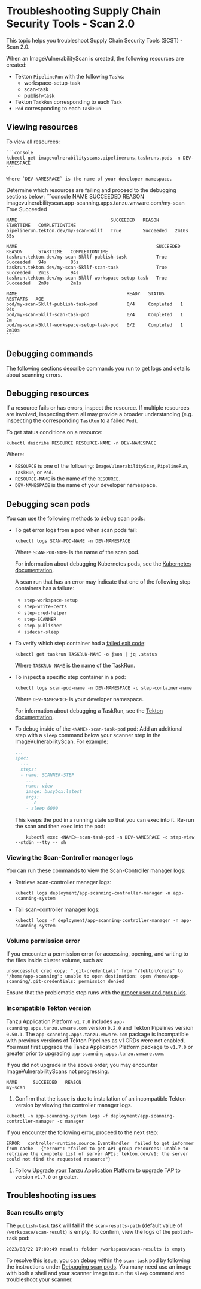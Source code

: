 # Troubleshooting Supply Chain Security Tools - Scan 2.0

This topic helps you troubleshoot Supply Chain Security Tools (SCST) - Scan 2.0.

When an ImageVulnerabilityScan is created, the following resources are created:
- Tekton `PipelineRun` with the following `Task`s:
  - workspace-setup-task
  - scan-task
  - publish-task
- Tekton `TaskRun` corresponding to each `Task`
- `Pod` corresponding to each `TaskRun`

## <a id="viewing-resources"></a> Viewing resources

To view all resources:

    ```console
    kubectl get imagevulnerabilityscans,pipelineruns,taskruns,pods -n DEV-NAMESPACE
    ```

    Where `DEV-NAMESPACE` is the name of your developer namespace.

Determine which resources are failing and proceed to the debugging sections below:
    ```console
    NAME                                                                SUCCEEDED   REASON
    imagevulnerabilityscan.app-scanning.apps.tanzu.vmware.com/my-scan   True        Succeeded

    NAME                                   SUCCEEDED   REASON      STARTTIME   COMPLETIONTIME
    pipelinerun.tekton.dev/my-scan-5kllf   True        Succeeded   2m10s       85s

    NAME                                                    SUCCEEDED   REASON      STARTTIME   COMPLETIONTIME
    taskrun.tekton.dev/my-scan-5kllf-publish-task           True        Succeeded   94s         85s
    taskrun.tekton.dev/my-scan-5kllf-scan-task              True        Succeeded   2m1s        94s
    taskrun.tekton.dev/my-scan-5kllf-workspace-setup-task   True        Succeeded   2m9s        2m1s

    NAME                                         READY   STATUS      RESTARTS   AGE
    pod/my-scan-5kllf-publish-task-pod           0/4     Completed   1          94s
    pod/my-scan-5kllf-scan-task-pod              0/4     Completed   1          2m
    pod/my-scan-5kllf-workspace-setup-task-pod   0/2     Completed   1          2m10s
    ```

## <a id="debugging-commands"></a> Debugging commands

The following sections describe commands you run to get logs and details about scanning errors.

## <a id="debug-source-image-scan"></a> Debugging resources

If a resource fails or has errors, inspect the resource. If multiple resources are involved, inspecting them all may provide a broader understanding (e.g. inspecting the corresponding `TaskRun` to a failed `Pod`).

To get status conditions on a resource:

```console
kubectl describe RESOURCE RESOURCE-NAME -n DEV-NAMESPACE
```

Where:

- `RESOURCE` is one of the following: `ImageVulnerabilityScan`, `PipelineRun`, `TaskRun`, or `Pod`.
- `RESOURCE-NAME` is the name of the `RESOURCE`.
- `DEV-NAMESPACE` is the name of your developer namespace.

## <a id="debugging-scan-pods"></a> Debugging scan pods

You can use the following methods to debug scan pods:

- To get error logs from a pod when scan pods fail:

    ```console
    kubectl logs SCAN-POD-NAME -n DEV-NAMESPACE
    ```

    Where `SCAN-POD-NAME` is the name of the scan pod.

    For information
    about debugging Kubernetes pods, see the [Kubernetes documentation](https://jamesdefabia.github.io/docs/user-guide/kubectl/kubectl_logs/).

    A scan run that has an error may indicate that one of the following step containers has a failure:

    - `step-workspace-setup`
    - `step-write-certs`
    - `step-cred-helper`
    - `step-SCANNER`
    - `step-publisher`
    - `sidecar-sleep`

- To verify which step container had a [failed exit code](https://tekton.dev/docs/pipelines/tasks/#specifying-onerror-for-a-step):

    ```console
    kubectl get taskrun TASKRUN-NAME -o json | jq .status
    ```

    Where `TASKRUN-NAME` is the name of the TaskRun.

- To inspect a specific step container in a pod:

    ```console
    kubectl logs scan-pod-name -n DEV-NAMESPACE -c step-container-name
    ```

    Where `DEV-NAMESPACE` is your developer namespace.

    For information about debugging a TaskRun, see the [Tekton documentation](https://tekton.dev/docs/pipelines/taskruns/#debugging-a-taskrun).

- To debug inside of the `<NAME>-scan-task-pod` pod:
    Add an additional step with a `sleep` command below your scanner step in the ImageVulnerabilityScan. For example:

    ```yaml
    ...
    spec:
      ...
      steps:
      - name: SCANNER-STEP
        ...
      - name: view
        image: busybox:latest
        args:
        - -c
        - sleep 6000
    ```
    This keeps the pod in a running state so that you can exec into it. Re-run the scan and then exec into the pod:
    ```console
        kubectl exec <NAME>-scan-task-pod -n DEV-NAMESPACE -c step-view --stdin --tty -- sh
    ```

### <a id="controller-mngr-logs"></a> Viewing the Scan-Controller manager logs

You can run these commands to view the Scan-Controller manager logs:

- Retrieve scan-controller manager logs:

    ```console
    kubectl logs deployment/app-scanning-controller-manager -n app-scanning-system
    ```

- Tail scan-controller manager logs:

    ```console
    kubectl logs -f deployment/app-scanning-controller-manager -n app-scanning-system
    ```

### <a id="volume-permission-errors"></a> Volume permission error

If you encounter a permission error for accessing, opening, and writing to the files inside cluster volume, such as:

```Console
unsuccessful cred copy: ".git-credentials" from "/tekton/creds" to "/home/app-scanning": unable to open destination: open /home/app-scanning/.git-credentials: permission denied
```

Ensure that the problematic step runs with the
[proper user and group ids](./ivs-create-your-own.hbs.md#security-context-user-and-group-ids).

### <a id="upgrading-scan-0.2.0"></a> Incompatible Tekton version

Tanzu Application Platform `v1.7.0` includes `app-scanning.apps.tanzu.vmware.com` version `0.2.0` and Tekton Pipelines version `0.50.1`. The `app-scanning.apps.tanzu.vmware.com` package is incompatible with previous versions of Tekton Pipelines as v1 CRDs were not enabled. You must first upgrade the Tanzu Application Platform package to `v1.7.0` or greater prior to upgrading `app-scanning.apps.tanzu.vmware.com`.

If you did not upgrade in the above order, you may encounter ImageVulnerabilityScans not progressing.

```console
NAME      SUCCEEDED   REASON
my-scan
```

1. Confirm that the issue is due to installation of an incompatible Tekton version by viewing the controller manager logs.
```console
kubectl -n app-scanning-system logs -f deployment/app-scanning-controller-manager -c manager
```

If you encounter the following error, proceed to the next step:
```console
ERROR	controller-runtime.source.EventHandler	failed to get informer from cache	{"error": "failed to get API group resources: unable to retrieve the complete list of server APIs: tekton.dev/v1: the server could not find the requested resource"}
```

1. Follow [Upgrade your Tanzu Application Platform](../upgrading.hbs.md) to upgrade TAP to version `v1.7.0` or greater.
## <a id="troubleshooting-app-scanning-issues"></a> Troubleshooting issues

### <a id="scan-results-empty"></a> Scan results empty

The `publish-task` task will fail if the `scan-results-path` (default value of `/workspace/scan-result`) is empty. To confirm, view the logs of the `publish-task` pod:

```console
2023/08/22 17:09:49 results folder /workspace/scan-results is empty
```

To resolve this issue, you can debug within the `scan-task` pod by following the instructions under [Debugging scan pods](./app-scanning-troubleshooting.hbs.md#debugging-scan-pods). You many need use an image with both a shell and your scanner image to run the `sleep` command and troubleshoot your scanner.
